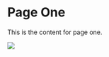 # Page One

This is the content for page one.

![](https://images.unsplash.com/photo-1505490096310-204ef067fe6b?ixlib=rb-1.2.1&ixid=eyJhcHBfaWQiOjEyMDd9&auto=format&fit=crop&w=1650&q=80)
